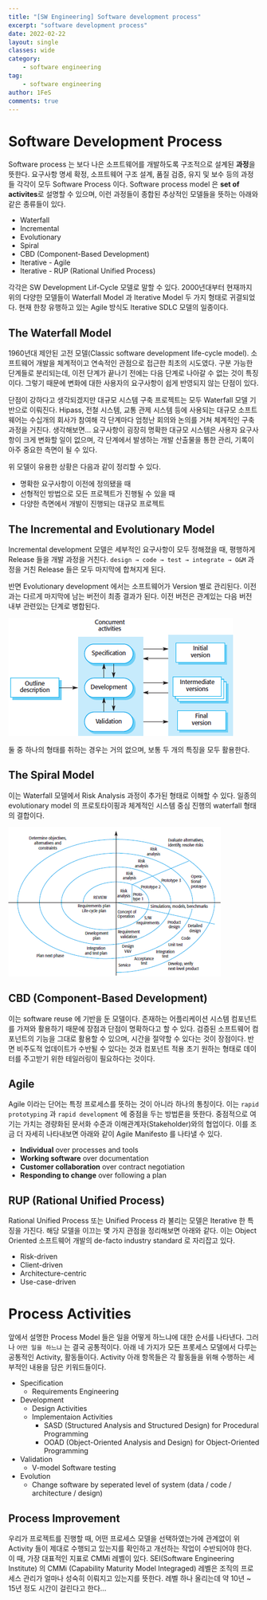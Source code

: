 ```yaml
---
title: "[SW Engineering] Software development process"
excerpt: "software development process"
date: 2022-02-22
layout: single
classes: wide
category:
    - software engineering
tag:
    - software engineering
author: 1FeS
comments: true
---
```


# Software Development Process

Software process 는 보다 나은 소프트웨어를 개발하도록 구조적으로 설계된 **과정**을 뜻한다. 요구사항 명세 확정, 소프트웨어 구조 설계, 품질 검증, 유지 및 보수 등의 과정들 각각이 모두 Software Process 이다. Software process model 은 **set of activites**로 설명할 수 있으며, 이런 과정들이 종합된 추상적인 모델들을 뜻하는 아래와 같은 종류들이 있다. 

- Waterfall
- Incremental
- Evolutionary
- Spiral
- CBD (Component-Based Development)
- Iterative - Agile
- Iterative - RUP (Rational Unified Process)

각각은 SW Development Lif-Cycle 모델로 말할 수 있다. 2000년대부터 현재까지 위의 다양한 모델들이 Waterfall Model 과 Iterative Model 두 가지 형태로 귀결되었다. 현재 한창 유행하고 있는 Agile 방식도 Iterative SDLC 모델의 일종이다.

## The Waterfall Model

1960년대 제안된 고전 모델(Classic software development life-cycle model). 소프트웨어 개발을 체계적이고 연속적인 관점으로 접근한 최초의 시도였다. 구분 가능한 단계들로 분리되는데, 이전 단계가 끝나기 전에는 다음 단계로 나아갈 수 없는 것이 특징이다. 그렇기 때문에 변화에 대한 사용자의 요구사항이 쉽게 반영되지 않는 단점이 있다.

단점이 강하다고 생각되겠지만 대규모 시스템 구축 프로젝트는 모두 Waterfall 모델 기반으로 이뤄진다. Hipass, 전철 시스템, 교통 관제 시스템 등에 사용되는 대규모 소프트웨어는 수십개의 회사가 참여해 각 단계마다 엄청난 회의와 논의를 거쳐 체계적인 구축 과정을 거친다. 생각해보면... 요구사항이 굉장히 명확한 대규모 시스템은 사용자 요구사항이 크게 변화할 일이 없으며, 각 단계에서 발생하는 개발 산출물을 통한 관리, 기록이 아주 중요한 측면이 될 수 있다.

위 모델이 유용한 상황은 다음과 같이 정리할 수 있다.

- 명확한 요구사항이 이전에 정의됐을 때
- 선형적인 방법으로 모든 프로젝트가 진행될 수 있을 때
- 다양한 측면에서 개발이 진행되는 대규모 프로젝트

## The Incremental and Evolutionary Model

Incremental development 모델은 세부적인 요구사항이 모두 정해졌을 때, 평행하게 Release 들을 개발 과정을 거친다. `design → code → test → integrate → O&M` 과정을 거친 Release 들은 모두 마지막에 합쳐지게 된다.

반면 Evolutionary development 에서는 소프트웨어가 Version 별로 관리된다. 이전과는 다르게 마지막에 남는 버전이 최종 결과가 된다. 이전 버전은 관계있는 다음 버전 내부 관련있는 단계로 병합된다.

<img src="/_img/2022-02-22/evolutionary_process_model.png">

둘 중 하나의 형태를 취하는 경우는 거의 없으며, 보통 두 개의 특징을 모두 활용한다. 

## The Spiral Model

이는 Waterfall 모델에서 Risk Analysis 과정이 추가된 형태로 이해할 수 있다. 일종의 evolutionary model 의 프로토타이핑과 체계적인 시스템 중심 진행의 waterfall 형태의 결합이다.

<img src="/_img/2022-02-22/spiral_model.png">

## CBD (Component-Based Development)

이는 software reuse 에 기반을 둔 모델이다. 존재하는 어플리케이션 시스템 컴포넌트를 가져와 활용하기 때문에 장점과 단점이 명확하다고 할 수 있다. 검증된 소프트웨어 컴포넌트의 기능을 그대로 활용할 수 있으며, 시간을 절약할 수 있다는 것이 장점이다. 반면 비주도적 업데이트가 수반될 수 있다는 것과 컴포넌트 적용 초기 원하는 형태로 데이터를 주고받기 위한 테일러링이 필요하다는 것이다.

## Agile

Agile 이라는 단어는 특정 프로세스를 뜻하는 것이 아니라 하나의 통칭이다. 이는 `rapid prototyping` 과 `rapid development` 에 중점을 두는 방법론을 뜻한다. 중점적으로 여기는 가치는 경량화된 문서화 수준과 이해관계자(Stakeholder)와의 협업이다. 이를 조금 더 자세히 나타내보면 아래와 같이 Agile Manifesto 를 나타낼 수 있다. 

- **Individual** over processes and tools
- **Working software** over documentation
- **Customer collaboration** over contract negotiation
- **Responding to change** over following a plan

## RUP (Rational Unified Process)

 Rational Unified Process 또는 Unified Process 라 불리는 모델은 Iterative 한 특징을 가진다. 해당 모델을 이끄는 몇 가지 관점을 정리해보면 아래와 같다. 이는 Object Oriented 소프트웨어 개발의 de-facto industry standard 로 자리잡고 있다. 

 - Risk-driven
 - Client-driven
 - Architecture-centric
 - Use-case-driven

# Process Activities

앞에서 설명한 Process Model 들은 일을 어떻게 하느냐에 대한 순서를 나타낸다. 그러나 `어떤 일을 하느냐` 는 결국 공통적이다. 아래 네 가지가 모든 프롯세스 모델에서 다루는 공통적인 Activity, 활동들이다. Activity 아래 항목들은 각 활동들을 위해 수행하는 세부적인 내용을 담은 키워드들이다.

- Specification
    - Requirements Engineering
- Development
    - Design Activities
    - Implementaion Activities
        - SASD (Structured Analysis and Structured Design) for Procedural Programming
        - OOAD (Object-Oriented Analysis and Design) for Object-Oriented Programming
- Validation
    - V-model Software testing
- Evolution
    - Change software by seperated level of system (data / code / architecture / design)

## Process Improvement

우리가 프로젝트를 진행할 때, 어떤 프로세스 모델을 선택하였는가에 관계없이 위 Activity 들이 제대로 수행되고 있는지를 확인하고 개선하는 작업이 수반되어야 한다. 이 때, 가장 대표적인 지표로 CMMi 레벨이 있다. SEI(Software Engineering Institute) 의 CMMi (Capability Maturity Model Integraged) 레벨은 조직의 프로세스 관리가 얼마나 성숙히 이뤄지고 있는지를 뜻한다. 레벨 하나 올리는데 약 10년 ~ 15년 정도 시간이 걸린다고 한다...
